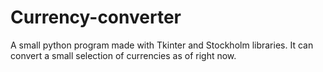 # Currency-converter
A small python program made with Tkinter and Stockholm libraries. It can convert a small selection of currencies as of right now.
